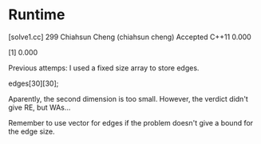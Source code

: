 # Runtime

[solve1.cc]
299 Chiahsun Cheng (chiahsun cheng)   Accepted  C++11   0.000


[1] 0.000


Previous attemps: I used a fixed size array to store edges.

edges[30][30];

Aparently, the second dimension is too small. However, the verdict didn't give RE, but WAs...

Remember to use vector for edges if the problem doesn't give a bound for the edge size.
